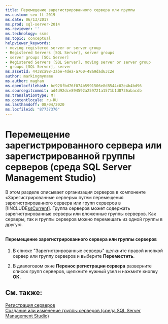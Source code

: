 ```yaml
---
title: Перемещение зарегистрированного сервера или группы
ms.custom: seo-lt-2019
ms.date: 06/13/2017
ms.prod: sql-server-2014
ms.reviewer: ''
ms.technology: ssms
ms.topic: conceptual
helpviewer_keywords:
- moving registered server or server group
- Registered Servers [SQL Server], server groups
- server groups [SQL Server]
- Registered Servers [SQL Server], moving server or server group
- groups [SQL Server], server
ms.assetid: 4438ca98-3abe-4dea-a760-48a9dad63c2e
author: markingmyname
ms.author: maghan
ms.openlocfilehash: bc928fbd76f074b5991506e8d8544c02e4b4bd96
ms.sourcegitcommit: ad4d92dce894592a259721a1571b1d8736abacdb
ms.translationtype: MT
ms.contentlocale: ru-RU
ms.lasthandoff: 08/04/2020
ms.locfileid: "87737376"
---
```

# <a name="move-a-registered-server-or-registered-server-group-sql-server-management-studio"></a>Перемещение зарегистрированного сервера или зарегистрированной группы серверов (среда SQL Server Management Studio)
  В этом разделе описывает организация серверов в компоненте «Зарегистрированные серверы» путем перемещения зарегистрированного сервера или групп серверов в [!INCLUDE[ssCurrent](../../includes/sscurrent-md.md)]. Группа серверов может содержать зарегистрированные серверы или вложенные группы серверов. Как серверы, так и группы серверов можно перемещать из одной группы в другую.  
  
##  <a name="SSMSProcedure"></a>  
  
#### <a name="to-move-a-registered-server-or-server-group"></a>Перемещение зарегистрированного сервера или группы серверов  
  
1.  В списке "Зарегистрированные серверы" щелкните правой кнопкой сервер или группу серверов и выберите **Переместить**.  
  
2.  В диалоговом окне **Перенос регистрации сервера** разверните список групп серверов, щелкните нужный узел и нажмите кнопку **OK**.  
  
## <a name="see-also"></a>См. также:  
 [Регистрация серверов](register-servers.md)   
 [Создание или изменение группы серверов (среда SQL Server Management Studio)](create-or-edit-a-server-group-sql-server-management-studio.md)  
  
  
